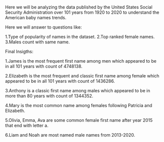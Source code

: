 Here we will be analyzing the data published by the United States Social Security Administration over 101 years from 1920 to 2020 to understand the American baby names trends.

Here we will answer to questions like:

1.Type of popularity of names in the dataset.
2.Top ranked female names.
3.Males count with same name.

Final Insigths:

1.James is the most frequent first name among men which appeared to be in all 101 years with count of 4748138.

2.Elizabeth is the most frequent and classic first name among female which appeared to be in all 101 years with count of 1436286.

3.Anthony is a classic first name among males which appeared to be in more than 80 years with count of 1344352.

4.Mary is the most common name among females following Patricia and Elizabeth.

5.Olivia, Emma, Ava are some common female first name after year 2015 that end with letter a.

6.Liam and Noah are most named male names from 2013-2020.
